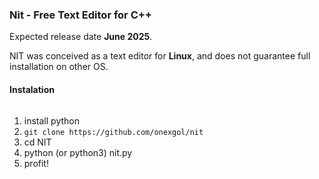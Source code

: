 ### **Nit - Free Text Editor for C++**

Expected release date **June 2025**. 

NIT was conceived as a text editor for **Linux**, and does not guarantee full installation on other OS.

#### **Instalation**

######

1.  install python
2.  `git clone https://github.com/onexgol/nit`
3.  cd NIT
4.  python (or python3) nit.py
5.  profit!
